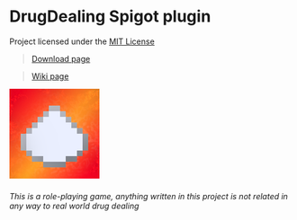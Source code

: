 # **DrugDealing Spigot plugin**

Project licensed under the [MIT License](/LICENSE "License")

> [Download page](https://www.spigotmc.org/resources/drugdealing.82163/)

> [Wiki page](https://github.com/TommyT0mmY/DrugDealing-plugin/wiki#drugdealing-plugin-wiki "Wiki")

![logo](/logo.png "Plugin logo")

###### This is a role-playing game, anything written in this project is not related in any way to real world drug dealing
